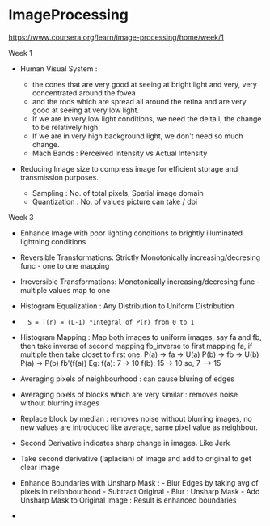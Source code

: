 # ImageProcessing
https://www.coursera.org/learn/image-processing/home/week/1

Week 1
- Human Visual System :  
    -   the cones that are very good at seeing at bright light and very, very concentrated around the fovea 
    -   and the rods which are spread all around the retina and are very good at seeing at very low light. 
    -   If we are in very low light conditions, we need the delta i, the change to be relatively high. 
    -   If we are in very high background light, we don't need so much change.
    -   Mach Bands : Perceived Intensity vs Actual Intensity 

- Reducing Image size to compress image for efficient storage and transmission purposes.
    -   Sampling : No. of total pixels, Spatial image domain
    -   Quantization  : No. of values picture can take / dpi
    
    
Week 3
- Enhance Image with poor lighting conditions to brightly illuminated lightning conditions
-   Reversible Transformations: Strictly Monotonically increasing/decresing func  - one to one mapping
-   Irreversible Transformations: Monotonically increasing/decresing func  - multiple values map to one
-   Histogram Equalization : Any Distribution to Uniform Distribution    
-       S = T(r) = (L-1) *Integral of P(r) from 0 to 1
-   Histogram Mapping :
        Map both images to uniform images, say fa and fb, 
            then take inverse of second mapping fb_inverse to first mapping fa, if multiple then take closet to first one.
        P(a) -> fa -> U(a)
        P(b) -> fb -> U(b)    
        P(a) -> P(b)
            fb'(f(a))
            Eg: f(a): 7  -> 10
                f(b): 15 -> 10
                so, 7 --> 15

-   Averaging pixels of neighbourhood : can cause bluring of edges
-   Averaging pixels of blocks which are very similar : removes noise without blurring images
-   Replace block by median : removes noise without blurring images, no new values are introduced like average, same pixel value as neighbour.
-   Second Derivative indicates sharp change in images. Like Jerk
-   Take second derivative (laplacian) of image and add to original to get clear image
-   Enhance Boundaries with Unsharp Mask : 
        - Blur Edges by taking avg of pixels in neibhbourhood
        - Subtract Original - Blur : Unsharp Mask
        - Add Unsharp Mask to Original Image : Result is enhanced boundaries

        
        

-                    
            



